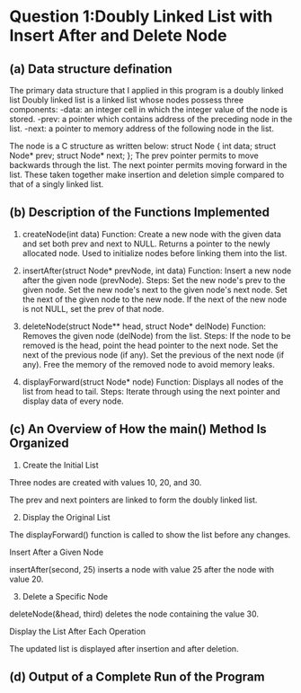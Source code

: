 # Question 1:Doubly Linked List with Insert After and Delete Node
## (a) Data structure defination
The primary data structure that I applied in this program is a doubly linked list Doubly linked list is a linked list whose nodes possess three components:
-data: an integer cell in which the integer value of the node is stored.
-prev: a pointer which contains address of the preceding node in the list.
-next: a pointer to memory address of the following node in the list.

The node is a C structure as written below:
struct Node {
    int data;
    struct Node* prev;
    struct Node* next;
};
The prev pointer  permits to move backwards through the list.
The next pointer permits moving forward in the list.
These taken together make insertion and deletion simple compared to that of a singly linked list.

## (b) Description of the Functions Implemented

1. createNode(int data)
Function: Create a new node with the given data and set both prev and next to NULL.
Returns a pointer to the newly allocated node.
Used to initialize nodes before linking them into the list.

2. insertAfter(struct Node* prevNode, int data)
Function: Insert a new node after the given node (prevNode).
Steps:
Set the new node's prev to the given node.
Set the new node's next to the given node's next node.
Set the next of the given node to the new node.
If the next of the new node is not NULL, set the prev of that node.

3. deleteNode(struct Node** head, struct Node* delNode)
Function: Removes the given node (delNode) from the list.
Steps:
If the node to be removed is the head, point the head pointer to the next node.
Set the next of the previous node (if any).
Set the previous of the next node (if any).
Free the memory of the removed node to avoid memory leaks.

4. displayForward(struct Node* node)
Function: Displays all nodes of the list from head to tail.
Steps: Iterate through using the next pointer and display data of every node.

## (c) An Overview of How the main() Method Is Organized
1. Create the Initial List

Three nodes are created with values 10, 20, and 30.

The prev and next pointers are linked to form the doubly linked list.

2. Display the Original List

The displayForward() function is called to show the list before any changes.

Insert After a Given Node

insertAfter(second, 25) inserts a node with value 25 after the node with value 20.

3. Delete a Specific Node

deleteNode(&head, third) deletes the node containing the value 30.

Display the List After Each Operation

The updated list is displayed after insertion and after deletion.

## (d) Output of a Complete Run of the Program